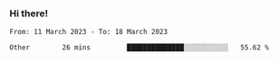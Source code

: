 ### Hi there!

<!--START_SECTION:waka-->

```text
From: 11 March 2023 - To: 18 March 2023

Other        26 mins         ██████████████░░░░░░░░░░░   55.62 %
```

<!--END_SECTION:waka-->
